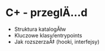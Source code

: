 # C+ - przeglÄ…d

- Struktura katalogĂłw
- Kluczowe klasy/entrypoints
- Jak rozszerzaÄ‡ (hooki, interfejsy)
